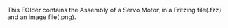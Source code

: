 This FOlder contains the Assembly of a Servo Motor, in a Fritzing file(.fzz) and an image file(.png).

